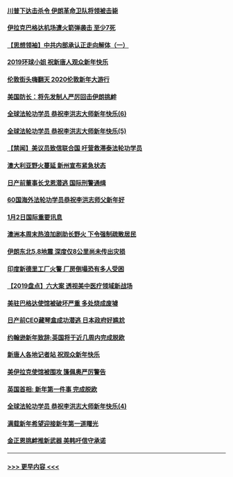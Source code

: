 #### [川普下达击杀令 伊朗革命卫队将领被击毙](../pages/prog202/a102741911.md?t=01031701) 
#### [伊拉克巴格达机场遭火箭弹袭击 至少7死](../pages/prog202/a102744115.md?t=01031701) 
#### [【思想领袖】中共内部承认正走向解体（一）](../pages/prog202/a102744097.md?t=01031701) 
#### [2019环球小姐 祝新唐人观众新年快乐](../pages/prog202/a102744043.md?t=01031701) 
#### [伦敦街头嗨翻天 2020伦敦新年大游行](../pages/prog202/a102743925.md?t=01031701) 
#### [美国防长：将先发制人严厉回击伊朗挑衅](../pages/prog202/a102743930.md?t=01031701) 
#### [全球法轮功学员 恭祝李洪志大师新年快乐(6)](../pages/prog202/a102743899.md?t=01031701) 
#### [全球法轮功学员 恭祝李洪志大师新年快乐(5)](../pages/prog202/a102743766.md?t=01031701) 
#### [【禁闻】美议员致信联合国 吁营救滞泰法轮功学员](../pages/prog202/a102743781.md?t=01031701) 
#### [澳大利亚野火蔓延 新州宣布紧急状态](../pages/prog202/a102743681.md?t=01031701) 
#### [日产前董事长戈恩潜逃 国际刑警通缉](../pages/prog202/a102743676.md?t=01031701) 
#### [60国海外法轮功学员恭祝李洪志师父新年好](../pages/prog202/a102743628.md?t=01031701) 
#### [1月2日国际重要讯息](../pages/prog202/a102743488.md?t=01031701) 
#### [澳洲本周末热浪加剧助长野火 下令强制疏散居民](../pages/prog202/a102743421.md?t=01031701) 
#### [伊朗东北5.8地震 深度仅8公里尚未传出灾损](../pages/prog202/a102743396.md?t=01031701) 
#### [印度新德里工厂火警 厂房倒塌恐有多人受困](../pages/prog202/a102743386.md?t=01031701) 
#### [【2019盘点】六大案 透视美中医疗领域新战场](../pages/prog202/a102743227.md?t=01031701) 
#### [美驻巴格达使馆被破坏严重 多处烧成废墟](../pages/prog202/a102743244.md?t=01031701) 
#### [日产前CEO藏琴盒成功潜逃 日本政府好尴尬](../pages/prog202/a102742937.md?t=01031701) 
#### [约翰逊新年致辞:英国将于近几周内完成脱欧](../pages/prog202/a102742956.md?t=01031701) 
#### [新唐人各地记者站 祝观众新年快乐](../pages/prog202/a102742785.md?t=01031701) 
#### [美伊拉克使馆被围攻 篷佩奥严厉警告](../pages/prog202/a102742994.md?t=01031701) 
#### [英国首相: 新年第一件事 完成脱欧](../pages/prog202/a102742907.md?t=01031701) 
#### [全球法轮功学员 恭祝李洪志大师新年快乐(4)](../pages/prog202/a102742900.md?t=01031701) 
#### [满载新年希望迎接新年第一道曙光](../pages/prog202/a102742809.md?t=01031701) 
#### [金正恩挑衅推新武器 美韩吁信守承诺](../pages/prog202/a102742799.md?t=01031701) 

----
#### [ >>> 更早内容 <<< ](../indexes/prog202-earlier.md)

